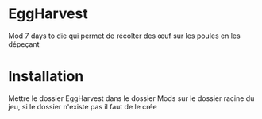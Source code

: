 # EggHarvest
 Mod 7 days to die qui permet de récolter des œuf sur les poules en les dépeçant

# Installation 
Mettre le dossier EggHarvest dans le dossier Mods sur le dossier racine du jeu, si le dossier n'existe pas il faut de le crée
